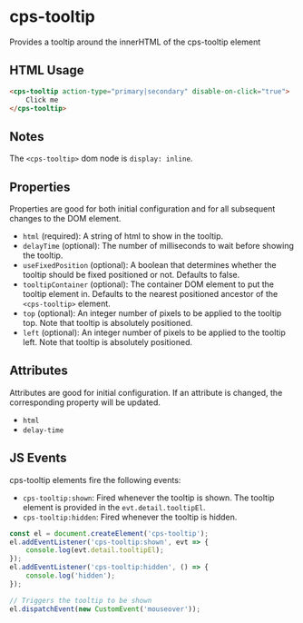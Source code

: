 # cps-tooltip
Provides a tooltip around the innerHTML of the cps-tooltip element

## HTML Usage
```html
<cps-tooltip action-type="primary|secondary" disable-on-click="true">
	Click me
</cps-tooltip>
```

## Notes
The `<cps-tooltip>` dom node is `display: inline`.

## Properties
Properties are good for both initial configuration and for all subsequent changes to the DOM element.
- `html` (required): A string of html to show in the tooltip.
- `delayTime` (optional): The number of milliseconds to wait before showing the tooltip.
- `useFixedPosition` (optional): A boolean that determines whether the tooltip should be fixed positioned or not. Defaults to false.
- `tooltipContainer` (optional): The container DOM element to put the tooltip element in. Defaults to the nearest positioned ancestor of the `<cps-tooltip>` element.
- `top` (optional): An integer number of pixels to be applied to the tooltip top. Note that tooltip is absolutely positioned.
- `left` (optional): An integer number of pixels to be applied to the tooltip left. Note that tooltip is absolutely positioned.

## Attributes
Attributes are good for initial configuration. If an attribute is changed, the corresponding property will be updated.
- `html`
- `delay-time`

## JS Events
cps-tooltip elements fire the following events:
- `cps-tooltip:shown`: Fired whenever the tooltip is shown. The tooltip element is provided in the `evt.detail.tooltipEl`.
- `cps-tooltip:hidden`: Fired whenever the tooltip is hidden.

```js
const el = document.createElement('cps-tooltip');
el.addEventListener('cps-tooltip:shown', evt => {
	console.log(evt.detail.tooltipEl);
});
el.addEventListener('cps-tooltip:hidden', () => {
	console.log('hidden');
});

// Triggers the tooltip to be shown
el.dispatchEvent(new CustomEvent('mouseover'));
```
